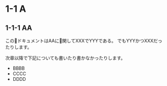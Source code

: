 # 1-1 A

## 1-1-1 AA

このドキュメントはAAに関してXXXでYYYである。
でもYYYかつXXXだったりします。

次章以降で下記についても書いたり書かなかったりします。

- BBBB
- CCCC
- DDDD
